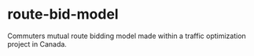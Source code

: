 # route-bid-model
Commuters mutual route bidding model made within a traffic optimization project in Canada.
